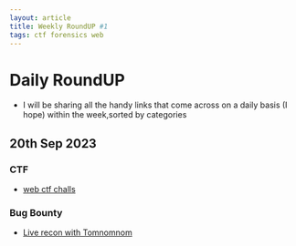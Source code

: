 ```yaml
---
layout: article
title: Weekly RoundUP #1
tags: ctf forensics web 
---
```


# Daily RoundUP

- I will be sharing all the handy links that come across on a daily basis (I hope) within the week,sorted by categories


## 20th Sep 2023 

### CTF 

- [web ctf challs](https://web-kids20.forkbomb.ru)

### Bug Bounty 

- [Live recon with Tomnomnom](https://www.youtube.com/watch?v=SYExiynPEKM)
